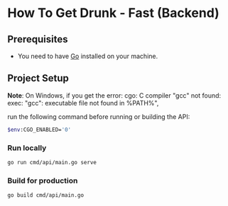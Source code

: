 # How To Get Drunk - Fast (Backend)

## Prerequisites

- You need to have [Go](https://go.dev) installed on your machine.

## Project Setup

**Note**: On Windows, if you get the error: cgo: C compiler "gcc" not found: exec: "gcc": executable file not found in %PATH%",

run the following command before running or building the API:

```sh
$env:CGO_ENABLED='0'
```

### Run locally

```sh
go run cmd/api/main.go serve
```

### Build for production

```sh
go build cmd/api/main.go
```
